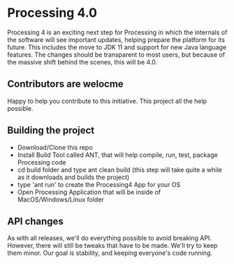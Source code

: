 # Processing 4.0

Processing 4 is an exciting next step for Processing in which the internals of the software will see important updates, helping prepare the platform for its future. This includes the move to JDK 11 and support for new Java language features. The changes should be transparent to most users, but because of the massive shift behind the scenes, this will be 4.0.

## Contributors are welocme

Happy to help you contribute to this initiative. This project all the help possible.

## Building the project

- Download/Clone this repo
- Install Build Tool called ANT, that will help compile, run, test, package Processing code
- cd build folder and type ant clean build (this step will take quite a while as it downloads and builds the project)
- type 'ant run' to create the Processing4 App for your OS
- Open Processing Application that will be inside of MacOS/Windows/Linux folder


## API changes

As with all releases, we'll do everything possible to avoid breaking API. However, there will still be tweaks that have to be made. We'll try to keep them minor. Our goal is stability, and keeping everyone's code running.



